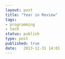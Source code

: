 ```yaml
---
layout: post
title: "Year in Review" 
tags:
- programming
- tech
status: publish 
type: post
published: true 
date:   2013-12-31 14:01
---
```


